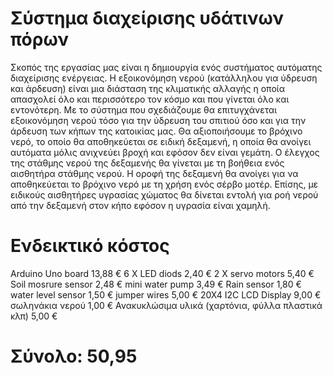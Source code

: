 # Σύστημα διαχείρισης υδάτινων πόρων

Σκοπός της εργασίας μας είναι η δημιουργία ενός συστήματος αυτόματης διαχείρισης ενέργειας. Η εξοικονόμηση νερού (κατάλληλου για ύδρευση και άρδευση) είναι μια διάσταση της κλιματικής αλλαγής η οποία απασχολεί όλο και περισσότερο τον κόσμο και που γίνεται όλο και εντονότερη. Με το σύστημα που σχεδιάζουμε θα επιτυγχάνεται εξοικονόμηση νερού τόσο για την ύδρευση του σπιτιού όσο και για την άρδευση των κήπων της κατοικίας μας. Θα αξιοποιήσουμε το βρόχινο νερό, το οποίο θα αποθηκεύεται σε ειδική δεξαμενή, η οποία θα ανοίγει αυτόματα μόλις ανιχνεύει βροχή και εφόσον δεν είναι γεμάτη. Ο έλεγχος της στάθμης νερού της δεξαμενής θα γίνεται με τη βοήθεια ενός αισθητήρα στάθμης νερού. Η οροφή της δεξαμενή θα ανοίγει για να αποθηκεύεται το βρόχινο νερό με τη χρήση ενός σέρβο μοτέρ. Επίσης, με ειδικούς αισθητήρες υγρασίας χώματος θα δίνεται εντολή για ροή νερού από την δεξαμενή στον κήπο εφόσον η υγρασία είναι χαμηλή. 


# Ενδεικτικό κόστος

Arduino Uno board	13,88 €
6 X LED diods	2,40 €
2 X servo motors	5,40 €
Soil mosrure sensor	2,48 €
mini water pump	3,49 €
Rain sensor	1,80 €
water level sensor	1,50 €
jumper wires	5,00 €
20X4 I2C LCD Display	9,00 €
σωληνάκια νερού	1,00 €
Ανακυκλώσιμα υλικά (χαρτόνια, φύλλα πλαστικά κλπ)	5,00 €


# Σύνολο: 50,95

